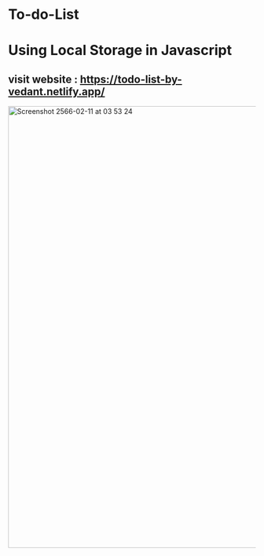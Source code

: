 # To-do-List
# Using Local Storage in Javascript
## visit website : https://todo-list-by-vedant.netlify.app/

<img width="900" alt="Screenshot 2566-02-11 at 03 53 24" src="https://user-images.githubusercontent.com/106603826/218210410-15b27a31-935f-42fb-9e34-3296bccc9aac.png">
